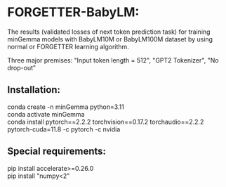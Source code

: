# FORGETTER-BabyLM: 

The results (validated losses of next token prediction task) for training minGemma models with BabyLM10M or BabyLM100M dataset by using normal or FORGETTER learning algorithm.

Three major premises: "Input token length = 512", "GPT2 Tokenizer", "No drop-out"



## Installation:
conda create -n minGemma python=3.11  
conda activate minGemma  
conda install pytorch==2.2.2 torchvision==0.17.2 torchaudio==2.2.2 pytorch-cuda=11.8 -c pytorch -c nvidia  

## Special requirements:
pip install accelerate>=0.26.0  
pip install "numpy<2"

